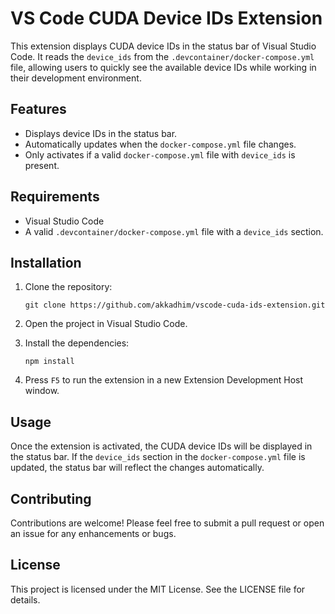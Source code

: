 # VS Code CUDA Device IDs Extension

This extension displays CUDA device IDs in the status bar of Visual Studio Code. It reads the `device_ids` from the `.devcontainer/docker-compose.yml` file, allowing users to quickly see the available device IDs while working in their development environment.

## Features

- Displays device IDs in the status bar.
- Automatically updates when the `docker-compose.yml` file changes.
- Only activates if a valid `docker-compose.yml` file with `device_ids` is present.

## Requirements

- Visual Studio Code
- A valid `.devcontainer/docker-compose.yml` file with a `device_ids` section.

## Installation

1. Clone the repository:
   ```
   git clone https://github.com/akkadhim/vscode-cuda-ids-extension.git
   ```

2. Open the project in Visual Studio Code.

3. Install the dependencies:
   ```
   npm install
   ```

4. Press `F5` to run the extension in a new Extension Development Host window.

## Usage

Once the extension is activated, the CUDA device IDs will be displayed in the status bar. If the `device_ids` section in the `docker-compose.yml` file is updated, the status bar will reflect the changes automatically.

## Contributing

Contributions are welcome! Please feel free to submit a pull request or open an issue for any enhancements or bugs.

## License

This project is licensed under the MIT License. See the LICENSE file for details.